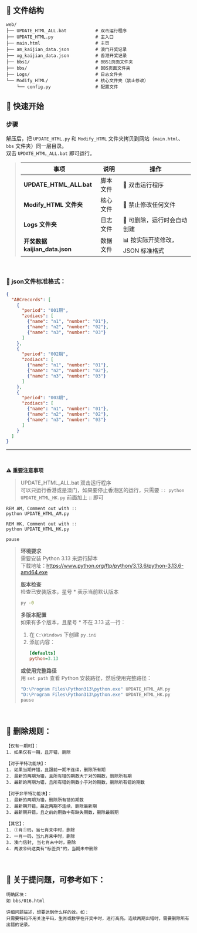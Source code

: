 ## 📁 文件结构
```
web/
├── UPDATE_HTML_ALL.bat           # 双击运行程序 
├── UPDATE_HTML.py                # 主入口
├── main.html                     # 主页
├── am_kaijian_data.json          # 澳门开奖记录
├── xg_kaijian_data.json          # 香港开奖记录
├── bbs1/                         # BBS1页面文件夹
├── bbs/                          # BBS页面文件夹
├── Logs/                         # 日志文件夹
└── Modify_HTML/                  # 核心文件夹（禁止修改）
    └── config.py                 # 配置文件
```

## 🚀 快速开始

### 步骤
解压后，把 `UPDATE_HTML.py` 和 `Modify_HTML` 文件夹拷贝到网站（`main.html`、`bbs` 文件夹）同一层目录。  
双击 `UPDATE_HTML_ALL.bat` 即可运行。

 
> | 事项 | 说明 | 操作 |
> |------|------|------|
> | **UPDATE_HTML_ALL.bat** | 脚本文件 | 📍 双击运行程序 |
> | **Modify_HTML 文件夹** | 核心文件 | 🚫 禁止修改任何文件 |
> | **Logs 文件夹** | 日志文件 | 📁 可删除，运行时会自动创建 |
> | **开奖数据 kaijian_data.json** | 数据文件 | 📊 按实际开奖修改，JSON 标准格式 |

<br/>

### 🐬 json文件标准格式：
```json
{
  "ABCrecords": [
    {
      "period": "001期",
      "zodiacs": [
        {"name": "n1", "number": "01"},
        {"name": "n2", "number": "02"},
        {"name": "n3", "number": "03"}
      ]
    },
    {
      "period": "002期",
      "zodiacs": [
        {"name": "n1", "number": "01"},
        {"name": "n2", "number": "02"},
        {"name": "n3", "number": "03"}
      ]
    },
    {
      "period": "003期",
      "zodiacs": [
        {"name": "n1", "number": "01"},
        {"name": "n2", "number": "02"},
        {"name": "n3", "number": "03"}
      ]
    }
  ]
}
```

-----------------------

<br/>

**⚠️ 重要注意事项**
> UPDATE_HTML_ALL.bat 双击运行程序  
> 可以只运行香港或是澳门，如果要停止香港区的运行，只需要 `:: python UPDATE_HTML_HK.py` 前面加上 :: 即可
```
REM AM, Comment out with ::
python UPDATE_HTML_AM.py

REM HK, Comment out with :: 
python UPDATE_HTML_HK.py

pause
```

> **环境要求**  
> 需要安装 Python 3.13 来运行脚本  
> 下载地址：https://www.python.org/ftp/python/3.13.6/python-3.13.6-amd64.exe
> 
> **版本检查**  
> 检查已安装版本，星号 * 表示当前默认版本  
> ```cmd
> py -0
> ```
> 
> **多版本配置**  
> 如果有多个版本，且星号 * 不在 3.13 这一行：
> 1. 在 `C:\Windows` 下创建 `py.ini`
> 2. 添加内容：
>    ```ini
>    [defaults]
>    python=3.13
>    ```
> 
> **或使用完整路径**  
> 用 `set path` 查看 Python 安装路径，然后使用完整路径：  
> ```bash
> "D:\Program Files\Python313\python.exe" UPDATE_HTML_AM.py
> "D:\Program Files\Python313\python.exe" UPDATE_HTML_HK.py
> pause
> ```



<br/>  

## 🧬 删除规则：
```
【仅有一期时】：
1. 如果仅有一期，且开错，删除

【对于平特功能块】：
1. 如果当期开错，且跟前一期不连续，删除所有期
2. 最新的两期为错，且所有错的期数大于对的期数，删除所有期
3. 最新的两期为错，且所有错的期数小于对的期数，删除所有错的期数

【对于非平特功能块】：
1. 最新的两期为错，删除所有错的期数
2. 最新期开错，最近两期不连续，删除最新期
3. 最新期开错，且之前的期数中有缺失期数，删除最新期

【其它】：
1. ①肖①码，当七肖未中时，删除
2. 一肖一码，当九肖未中时，删除
3. 澳门信封, 当七肖未中时，删除
4. 两波⑩码这类有"标签页"的，当期未中删除
```

<br/>

## 📝 关于提问题，可参考如下：
```
明确区块：
如 bbs/016.html

详细问题描述，想要达到什么样的效。如：
只需要特码不用关注平码，生肖或数字在开奖中时，进行高亮。连续两期出错时，需要删除所有出错的记录。

```

